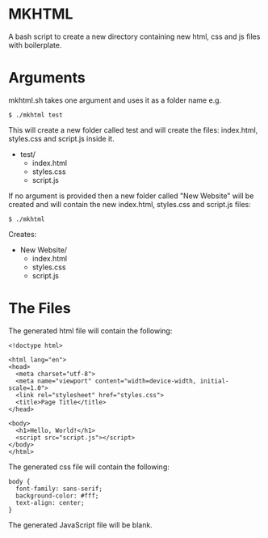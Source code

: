 # MKHTML
A bash script to create a new directory containing new html, css and js files with boilerplate.

# Arguments
mkhtml.sh takes one argument and uses it as a folder name e.g.
```
$ ./mkhtml test
```
This will create a new folder called test and will create the files: index.html, styles.css and script.js inside it.
* test/
  * index.html
  * styles.css
  * script.js

If no argument is provided then a new folder called "New Website" will be created and will contain the new index.html, styles.css and script.js files:
```
$ ./mkhtml
```
Creates:
* New Website/
  * index.html
  * styles.css
  * script.js

# The Files
The generated html file will contain the following:
```
<!doctype html>

<html lang="en">
<head>
  <meta charset="utf-8">
  <meta name="viewport" content="width=device-width, initial-scale=1.0">
  <link rel="stylesheet" href="styles.css">
  <title>Page Title</title>
</head>

<body>
  <h1>Hello, World!</h1>
  <script src="script.js"></script>
</body>
</html>

```
The generated css file will contain the following:
```
body {
  font-family: sans-serif;
  background-color: #fff;
  text-align: center;
}
```
The generated JavaScript file will be blank.
